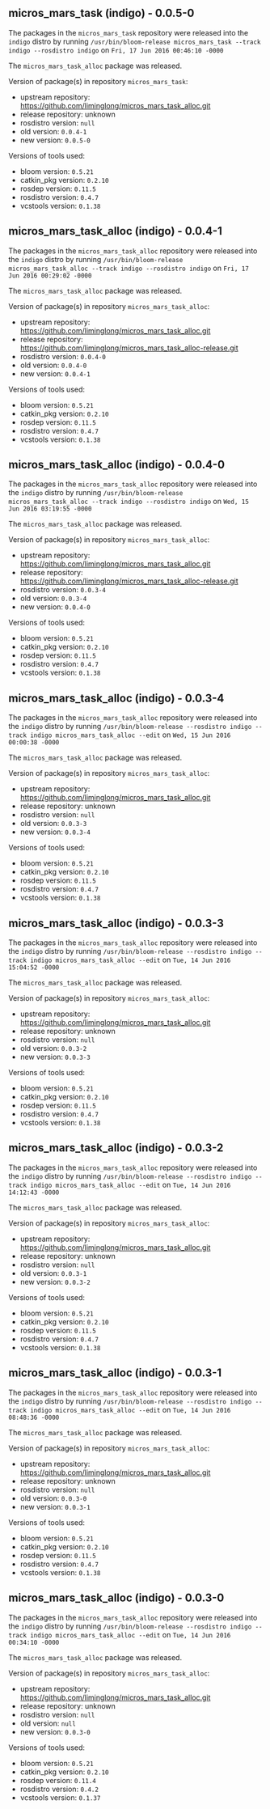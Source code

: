 ## micros_mars_task (indigo) - 0.0.5-0

The packages in the `micros_mars_task` repository were released into the `indigo` distro by running `/usr/bin/bloom-release micros_mars_task --track indigo --rosdistro indigo` on `Fri, 17 Jun 2016 00:46:10 -0000`

The `micros_mars_task_alloc` package was released.

Version of package(s) in repository `micros_mars_task`:

- upstream repository: https://github.com/liminglong/micros_mars_task_alloc.git
- release repository: unknown
- rosdistro version: `null`
- old version: `0.0.4-1`
- new version: `0.0.5-0`

Versions of tools used:

- bloom version: `0.5.21`
- catkin_pkg version: `0.2.10`
- rosdep version: `0.11.5`
- rosdistro version: `0.4.7`
- vcstools version: `0.1.38`


## micros_mars_task_alloc (indigo) - 0.0.4-1

The packages in the `micros_mars_task_alloc` repository were released into the `indigo` distro by running `/usr/bin/bloom-release micros_mars_task_alloc --track indigo --rosdistro indigo` on `Fri, 17 Jun 2016 00:29:02 -0000`

The `micros_mars_task_alloc` package was released.

Version of package(s) in repository `micros_mars_task_alloc`:

- upstream repository: https://github.com/liminglong/micros_mars_task_alloc.git
- release repository: https://github.com/liminglong/micros_mars_task_alloc-release.git
- rosdistro version: `0.0.4-0`
- old version: `0.0.4-0`
- new version: `0.0.4-1`

Versions of tools used:

- bloom version: `0.5.21`
- catkin_pkg version: `0.2.10`
- rosdep version: `0.11.5`
- rosdistro version: `0.4.7`
- vcstools version: `0.1.38`


## micros_mars_task_alloc (indigo) - 0.0.4-0

The packages in the `micros_mars_task_alloc` repository were released into the `indigo` distro by running `/usr/bin/bloom-release micros_mars_task_alloc --track indigo --rosdistro indigo` on `Wed, 15 Jun 2016 03:19:55 -0000`

The `micros_mars_task_alloc` package was released.

Version of package(s) in repository `micros_mars_task_alloc`:

- upstream repository: https://github.com/liminglong/micros_mars_task_alloc.git
- release repository: https://github.com/liminglong/micros_mars_task_alloc-release.git
- rosdistro version: `0.0.3-4`
- old version: `0.0.3-4`
- new version: `0.0.4-0`

Versions of tools used:

- bloom version: `0.5.21`
- catkin_pkg version: `0.2.10`
- rosdep version: `0.11.5`
- rosdistro version: `0.4.7`
- vcstools version: `0.1.38`


## micros_mars_task_alloc (indigo) - 0.0.3-4

The packages in the `micros_mars_task_alloc` repository were released into the `indigo` distro by running `/usr/bin/bloom-release --rosdistro indigo --track indigo micros_mars_task_alloc --edit` on `Wed, 15 Jun 2016 00:00:38 -0000`

The `micros_mars_task_alloc` package was released.

Version of package(s) in repository `micros_mars_task_alloc`:

- upstream repository: https://github.com/liminglong/micros_mars_task_alloc.git
- release repository: unknown
- rosdistro version: `null`
- old version: `0.0.3-3`
- new version: `0.0.3-4`

Versions of tools used:

- bloom version: `0.5.21`
- catkin_pkg version: `0.2.10`
- rosdep version: `0.11.5`
- rosdistro version: `0.4.7`
- vcstools version: `0.1.38`


## micros_mars_task_alloc (indigo) - 0.0.3-3

The packages in the `micros_mars_task_alloc` repository were released into the `indigo` distro by running `/usr/bin/bloom-release --rosdistro indigo --track indigo micros_mars_task_alloc --edit` on `Tue, 14 Jun 2016 15:04:52 -0000`

The `micros_mars_task_alloc` package was released.

Version of package(s) in repository `micros_mars_task_alloc`:

- upstream repository: https://github.com/liminglong/micros_mars_task_alloc.git
- release repository: unknown
- rosdistro version: `null`
- old version: `0.0.3-2`
- new version: `0.0.3-3`

Versions of tools used:

- bloom version: `0.5.21`
- catkin_pkg version: `0.2.10`
- rosdep version: `0.11.5`
- rosdistro version: `0.4.7`
- vcstools version: `0.1.38`


## micros_mars_task_alloc (indigo) - 0.0.3-2

The packages in the `micros_mars_task_alloc` repository were released into the `indigo` distro by running `/usr/bin/bloom-release --rosdistro indigo --track indigo micros_mars_task_alloc --edit` on `Tue, 14 Jun 2016 14:12:43 -0000`

The `micros_mars_task_alloc` package was released.

Version of package(s) in repository `micros_mars_task_alloc`:

- upstream repository: https://github.com/liminglong/micros_mars_task_alloc.git
- release repository: unknown
- rosdistro version: `null`
- old version: `0.0.3-1`
- new version: `0.0.3-2`

Versions of tools used:

- bloom version: `0.5.21`
- catkin_pkg version: `0.2.10`
- rosdep version: `0.11.5`
- rosdistro version: `0.4.7`
- vcstools version: `0.1.38`


## micros_mars_task_alloc (indigo) - 0.0.3-1

The packages in the `micros_mars_task_alloc` repository were released into the `indigo` distro by running `/usr/bin/bloom-release --rosdistro indigo --track indigo micros_mars_task_alloc --edit` on `Tue, 14 Jun 2016 08:48:36 -0000`

The `micros_mars_task_alloc` package was released.

Version of package(s) in repository `micros_mars_task_alloc`:

- upstream repository: https://github.com/liminglong/micros_mars_task_alloc.git
- release repository: unknown
- rosdistro version: `null`
- old version: `0.0.3-0`
- new version: `0.0.3-1`

Versions of tools used:

- bloom version: `0.5.21`
- catkin_pkg version: `0.2.10`
- rosdep version: `0.11.5`
- rosdistro version: `0.4.7`
- vcstools version: `0.1.38`


## micros_mars_task_alloc (indigo) - 0.0.3-0

The packages in the `micros_mars_task_alloc` repository were released into the `indigo` distro by running `/usr/bin/bloom-release --rosdistro indigo --track indigo micros_mars_task_alloc --edit` on `Tue, 14 Jun 2016 00:34:10 -0000`

The `micros_mars_task_alloc` package was released.

Version of package(s) in repository `micros_mars_task_alloc`:

- upstream repository: https://github.com/liminglong/micros_mars_task_alloc.git
- release repository: unknown
- rosdistro version: `null`
- old version: `null`
- new version: `0.0.3-0`

Versions of tools used:

- bloom version: `0.5.21`
- catkin_pkg version: `0.2.10`
- rosdep version: `0.11.4`
- rosdistro version: `0.4.2`
- vcstools version: `0.1.37`


